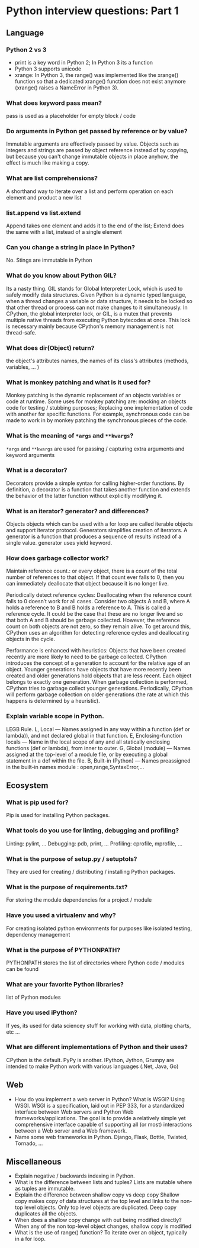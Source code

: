 # Python interview questions: Part 1

## Language
### Python 2 vs 3
* print is a key word in Python 2; In Python 3 its a function
* Python 3 supports unicode
* xrange: In Python 3, the range() was implemented like the xrange() function so that a dedicated xrange() function does not exist anymore (xrange() raises a NameError in Python 3).


### What does keyword pass mean?
pass is used as a placeholder for empty block / code
### Do arguments in Python get passed by reference or by value?
Immutable arguments are effectively passed by value. Objects such as integers and strings are passed by object reference instead of by copying, but because you can't change immutable objects in place anyhow, the effect is much like making a copy.
### What are list comprehensions?
A shorthand way to iterate over a list and perform operation on each element and product a new list
### list.append vs list.extend
Append takes one element and adds it to the end of the list; Extend does the same with a list, instead of a single element
### Can you change a string in place in Python?
No. Stings are immutable in Python
### What do you know about Python GIL?
Its a nasty thing. GIL stands for Global Interpreter Lock, which is used to safely modify data structures. Given Python is a dynamic typed language, when a thread changes a variable or data structure, it needs to be locked so that other thread or process can not make changes to it simultaneously.
In CPython, the global interpreter lock, or GIL, is a mutex that prevents multiple native threads from executing Python bytecodes at once. This lock is necessary mainly because CPython's memory management is not thread-safe.
### What does dir(Object) return?
the object's attributes names, the names of its class's attributes (methods, variables, ... )
### What is monkey patching and what is it used for?
Monkey patching is the dynamic replacement of an objects variables or code at runtime. Some uses for monkey patching are: mocking an objects code for testing / stubbing purposes; Replacing one implementation of code with another for specific functions. For example, synchronous code can be made to work in by monkey patching the synchronous pieces of the code.
### What is the meaning of `*args` and `**kwargs`?
`*args` and `**kwargs` are used for passing / capturing extra arguments and keyword arguments
### What is a decorator?
Decorators provide a simple syntax for calling higher-order functions. By definition, a decorator is a function that takes another function and extends the behavior of the latter function without explicitly modifying it.
### What is an iterator? generator? and differences?
Objects objects which can be used with a for loop are called iterable objects and support iterator protocol. Generators simplifies creation of iterators. A generator is a function that produces a sequence of results instead of a single value. generator uses yield keyword.
### How does garbage collector work?
Maintain reference count.: or every object, there is a count of the total number of references to that object. If that count ever falls to 0, then you can immediately deallocate that object because it is no longer live.

Periodically detect reference cycles: Deallocating when the reference count falls to 0 doesn’t work for all cases. Consider two objects A and B, where A holds a reference to B and B holds a reference to A. This is called a reference cycle. It could be the case that these are no longer live and so that both A and B should be garbage collected. However, the reference count on both objects are not zero, so they remain alive. To get around this, CPython uses an algorithm for detecting reference cycles and deallocating objects in the cycle.

Performance is enhanced with heuristics: Objects that have been created recently are more likely to need to be garbage collected. CPython introduces the concept of a generation to account for the relative age of an object. Younger generations have objects that have more recently been created and older generations hold objects that are less recent. Each object belongs to exactly one generation. When garbage collection is performed, CPython tries to garbage collect younger generations. Periodically, CPython will perform garbage collection on older generations (the rate at which this happens is determined by a heuristic).
### Explain variable scope in Python.
LEGB Rule.
L, Local — Names assigned in any way within a function (def or lambda)), and not declared global in that function.
E, Enclosing-function locals — Name in the local scope of any and all statically enclosing functions (def or lambda), from inner to outer.
G, Global (module) — Names assigned at the top-level of a module file, or by executing a global statement in a def within the file.
B, Built-in (Python) — Names preassigned in the built-in names module : open,range,SyntaxError,...

## Ecosystem
### What is pip used for?
Pip is used for installing Python packages.
### What tools do you use for linting, debugging and profiling?
Linting: pylint, ...
Debugging: pdb, print, ...
Profiling: cprofile, mprofile, ...
### What is the purpose of setup.py / setuptols?
They are used for creating / distributing / installing Python packages.
### What is the purpose of requirements.txt?
For storing the module dependencies for a project / module
### Have you used a virtualenv and why?
For creating isolated python environments for purposes like isolated testing, dependency management
### What is the purpose of PYTHONPATH?
PYTHONPATH stores the list of directories where Python code / modules can be found
### What are your favorite Python libraries?
list of Python modules
### Have you used iPython?
If yes, its used for data sciencey stuff for working with data, plotting charts, etc ...
### What are different implementations of Python and their uses?
CPython is the default. PyPy is another. IPython, Jython, Grumpy are intended to make Python work with various languages (.Net, Java, Go)

## Web
* How do you implement a web server in Python? What is WSGI?
Using WSGI. WSGI is a specification, laid out in PEP 333, for a standardized interface between Web servers and Python Web frameworks/applications. The goal is to provide a relatively simple yet comprehensive interface capable of supporting all (or most) interactions between a Web server and a Web framework.
* Name some web frameworks in Python.
Django, Flask, Bottle, Twisted, Tornado, ...

## Miscellaneous
* Explain negative / backwards indexing in Python.
* What is the difference between lists and tuples?
Lists are mutable where as tuples are immutable.
* Explain the difference between shallow copy vs deep copy
Shallow copy makes copy of data structures at the top level and links to the non-top level objects. Only top level objects are duplicated. Deep copy duplicates all the objects.
* When does a shallow copy change with out being modified directly?
When any of the non top-level object changes, shallow copy is modified
* What is the use of range() function?
To iterate over an object, typically in a for loop.
